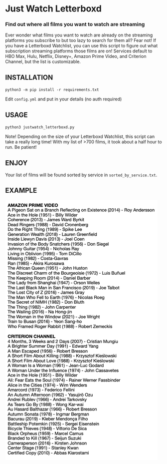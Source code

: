 # Just Watch Letterboxd
### Find out where all films you want to watch are streaming

Ever wonder what films you want to watch are already on the streaming platforms
you subscribe to but too lazy to search for them all? Fear not! If you have a
Letterboxd Watchlist, you can use this script to figure out what subscription
streaming platforms those films are on! Services default to HBO Max, Hulu,
Netflix, Disney+, Amazon Prime Video, and Criterion Channel, but the list is 
customizable.

## INSTALLATION
`python3 -m pip install -r requirements.txt`

Edit `config.yml` and put in your details (no auth required)

## USAGE
`python3 justwatch_letterboxd.py`

Note! Depending on the size of your Letterboxd Watchlist, this script can take a
really long time! With my list of >700 films, it took about a half hour to run.
Be patient!

## ENJOY
Your list of films will be found sorted by service in `sorted_by_service.txt`.

## EXAMPLE
![Output example.](/sample.png "This is what the output will look like.")
